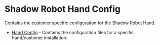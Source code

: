 Shadow Robot Hand Config
========================

Contains the customer specific configuration for the Shadow Robot Hand.

* [Hand Config](sr_ethercat_hand_config) - Contains the configuration files for a specific hand/customer installation.

